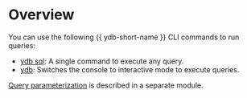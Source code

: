 # Overview

You can use the following {{ ydb-short-name }} CLI commands to run queries:

* [ydb sql](sql.md): A single command to execute any query.
* [ydb](interactive-cli.md): Switches the console to interactive mode to execute queries.

[Query parameterization](parameterized-query-execution.md) is described in a separate module.
